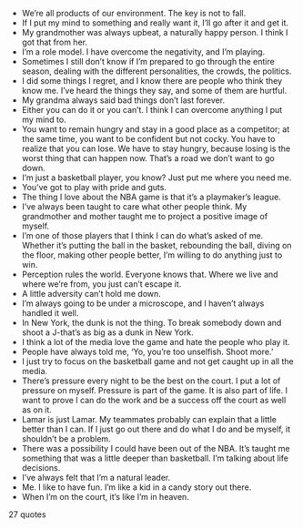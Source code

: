  - We’re all products of our environment. The key is not to fall.
 - If I put my mind to something and really want it, I’ll go after it and get it.
 - My grandmother was always upbeat, a naturally happy person. I think I got that from her.
 - I’m a role model. I have overcome the negativity, and I’m playing.
 - Sometimes I still don’t know if I’m prepared to go through the entire season, dealing with the different personalities, the crowds, the politics.
 - I did some things I regret, and I know there are people who think they know me. I’ve heard the things they say, and some of them are hurtful.
 - My grandma always said bad things don’t last forever.
 - Either you can do it or you can’t. I think I can overcome anything I put my mind to.
 - You want to remain hungry and stay in a good place as a competitor; at the same time, you want to be confident but not cocky. You have to realize that you can lose. We have to stay hungry, because losing is the worst thing that can happen now. That’s a road we don’t want to go down.
 - I’m just a basketball player, you know? Just put me where you need me.
 - You’ve got to play with pride and guts.
 - The thing I love about the NBA game is that it’s a playmaker’s league.
 - I’ve always been taught to care what other people think. My grandmother and mother taught me to project a positive image of myself.
 - I’m one of those players that I think I can do what’s asked of me. Whether it’s putting the ball in the basket, rebounding the ball, diving on the floor, making other people better, I’m willing to do anything just to win.
 - Perception rules the world. Everyone knows that. Where we live and where we’re from, you just can’t escape it.
 - A little adversity can’t hold me down.
 - I’m always going to be under a microscope, and I haven’t always handled it well.
 - In New York, the dunk is not the thing. To break somebody down and shoot a J-that’s as big as a dunk in New York.
 - I think a lot of the media love the game and hate the people who play it.
 - People have always told me, ‘Yo, you’re too unselfish. Shoot more.’
 - I just try to focus on the basketball game and not get caught up in all the media.
 - There’s pressure every night to be the best on the court. I put a lot of pressure on myself. Pressure is part of the game. It is also part of life. I want to prove I can do the work and be a success off the court as well as on it.
 - Lamar is just Lamar. My teammates probably can explain that a little better than I can. If I just go out there and do what I do and be myself, it shouldn’t be a problem.
 - There was a possibility I could have been out of the NBA. It’s taught me something that was a little deeper than basketball. I’m talking about life decisions.
 - I’ve always felt that I’m a natural leader.
 - Me. I like to have fun. I’m like a kid in a candy story out there.
 - When I’m on the court, it’s like I’m in heaven.

27 quotes